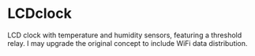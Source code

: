 # LCDclock
LCD clock with temperature and humidity sensors, featuring a threshold relay. I may upgrade the original concept to include WiFi data distribution.
